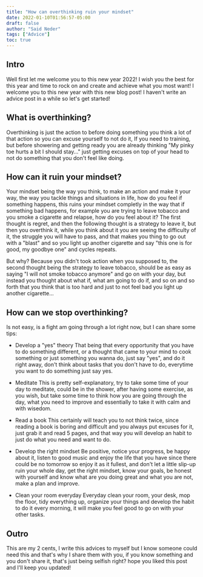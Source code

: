 ```yaml
---
title: "How can overthinking ruin your mindset"
date: 2022-01-10T01:56:57-05:00
draft: false
author: "Said Neder"
tags: ["Advice"]
toc: true
---
```

## Intro

Well first let me welcome you to this new year 2022! I wish you the best for this year and time to rock on and create and achieve what you most want! I welcome you to this new year with this new blog post! I haven't write an advice post in a while so let's get started!

## What is overthinking?
Overthinking is just the action to before doing something you think a lot of that action so you can excuse yourself to not do it, If you need to training, but before showering and getting ready you are already thinking "My pinky toe hurts a bit I should stay..." just getting excuses on top of your head to not do something that you don't feel like doing.

## How can it ruin your mindset?
Your mindset being the way you think, to make an action and make it your way, the way you tackle things and situations in life, how do you feel if something happens, this ruins your mindset completly in the way that if something bad happens, for example you are trying to leave tobacco and you smoke a cigarette and relapse, how do you feel about it? The first thought is regret,  and then the following thought is a strategy to leave it, but then you overthink it, while you think about it you are seeing the difficulty of it, the struggle you will have to pass, and that makes you thing to go out with a "blast" and so you light up another cigarette and say "this one is for good, my goodbye one" and cycles repeats.

But why? Because you didn't took action when you supposed to, the second thought being the strategy to leave tobacco, should be as easy as saying "I will not smoke tobacco anymore" and go on with your day, but instead you thought about what if, what am going to do if, and so on and so forth that you think that is too hard and just to not feel bad you light up another cigarette...

## How can we stop overthinking?
Is not easy, is a fight am going through a lot right now, but I can share some tips:
- Develop a "yes" theory
That being that every opportunity that you have to do something different, or a thought that came to your mind to cook something or just something you wanna do, just say "yes", and do it right away, don't think about tasks that you don't have to do, everytime you want to do something just say yes.

- Meditate
This is pretty self-explanatory, try to take some time of your day to meditate, could be in the shower, after having some exercise, as you wish, but take some time to think how you are going through the day, what you need to improve and essentially to take it with calm and with wisedom.

- Read a book
This certainly will teach you to not think twice, since reading a book is boring and difficult and you always put excuses for it, just grab it and read 5 pages, and that way you will develop an habit to just do what you need and want to do.

- Develop the right mindset
Be positive, notice your progress, be happy about it, listen to good music and enjoy the life that you have since there could be no tomorrow so enjoy it as it fullest, and don't let a little slip-up ruin your whole day, get the right mindset, know your goals, be honest with yourself and know what are you doing great and what you are not, make a plan and improve.

- Clean your room everyday
Everyday clean your room, your desk, mop the floor, tidy everything up, organize your things and develop the habit to do it every morning, it will make you feel good to go on with your other tasks.

## Outro
This are my 2 cents, I write this advices to myself but I know someone could need this and that's why I share them with you, if you know something and you don't share it, that's just being selfish right? hope you liked this post and I'll keep you updated!